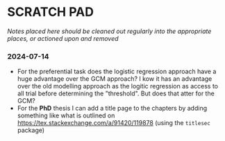 # SCRATCH PAD

_Notes placed here should be cleaned out regularly into the appropriate places, or actioned upon and removed_

### 2024-07-14

* For the preferential task does the logistic regression approach have a huge advantage over the GCM approach? I kow it has an advantage over the old modelling approach as the logitic regression as access to all trial before determining the "threshold". But does that atter for the GCM?
* For the **PhD** thesis I can add a title page to the chapters by adding something like what is outlined on https://tex.stackexchange.com/a/91420/119878 (using the `titlesec` package)